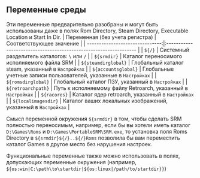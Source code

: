 ## Переменные среды
Эти переменные предварительно разобраны и могут быть использованы даже в полях Rom Directory, Steam Directory, Executable Location и Start In Dir.
| Переменная (без учета регистра) | Соответствующее значение                                          |
| -------------------------------:|:----------------------------------------------------------------- |
|                          `${/}` | Системный разделитель каталогов: `\` или `/`                     |
|                     `${srmdir}` | Каталог переносимого исполняемого файла SRM                       |
|             `${steamdirglobal}` | Глобальный каталог steam, указанный в `Настройках`                |
|             `${accountsglobal}` | Глобальные учетные записи пользователей, указанные в `Настройках` |
|              `${romsdirglobal}` | Глобальный каталог ПЗУ, указанный в `Настройках`                  |
|              `${retroarchpath}` | Путь к исполняемому файлу Retroarch, указанный в `Настройках`     |
|                    `${racores}` | Каталог ядер retroarch, указанный в `Настройках`                  |
|             `${localimagesdir}` | Каталог ваших локальных изображений, указанный в `Настройках`     |


Смысл переменной окружения `${srmdir}` в том, чтобы сделать SRM полностью переносимым, например, если бы вы хотели иметь каталог `D:\Games\Roms` и `D:\Games\PortableSRM\SRM.exe`, то установка поля Roms Directory в `${srmdir}${/}..${/}Roms` позволила бы вам переместить каталог Games в другое место без нарушения настроек.

Функциональные переменные также можно использовать в полях, допускающих переменные окружения (например, `${os:win|C:\path\to\startdir|${os:linux|/path/to/startdir}}`)
